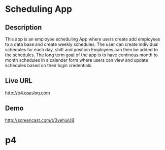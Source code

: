 # Scheduling App

## Description

This app is an employee scheduling App where users create add employees to a data base
and create weekly schedules. The user can create individual schedules for each day, shift and position
Employees can then be added to the schedules. The long term goal of the app is to have continous 
month to month schedules in a calender form where users can view and update schedules based on their login credentials.

## Live URL

<http://p4.osaslog.com>

## Demo
<http://screencast.com/t/3yehiuUB>

# p4